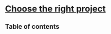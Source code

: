 # [Choose the right project](https://learn.microsoft.com/en-us/training/modules/choose-right-project/) <!-- omit in toc -->

## Table of contents <!-- omit in toc -->
